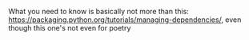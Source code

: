 What you need to know is basically not more than this: https://packaging.python.org/tutorials/managing-dependencies/, even though this one's not even for poetry